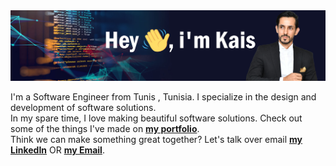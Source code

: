 <a href="https://kais-chalghoumi.vercel.app">
<img src="./images/banner.jpg" alt="Hey, I'm Kais">
</a>
<br>


I'm a Software Engineer from Tunis , Tunisia. I specialize in the design and development of software solutions.<br>
In my spare time, I love making beautiful software solutions. Check out some of the things I've made on **[my portfolio](https://kais-chalghoumi.vercel.app)**.<br>
Think we can make something great together? Let's talk over email **[my LinkedIn](https://www.linkedin.com/in/kais-chalghoumi/)** OR **[my Email](kais.chalghoumi@gmail.com)**.
